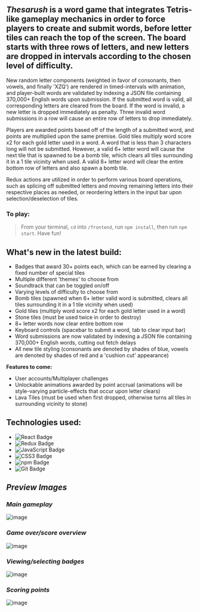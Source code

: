 ## _Thesarush_ is a word game that integrates Tetris-like gameplay mechanics in order to force players to create and submit words, before letter tiles can reach the top of the screen. The board starts with three rows of letters, and new letters are dropped in intervals according to the chosen level of difficulty.

New random letter components (weighted in favor of consonants, then vowels, and finally 'XZQ') are rendered in timed-intervals with animation, and player-built words are validated by indexing a JSON file containing 370,000+ English words upon submission. If the submitted word is valid, all corresponding letters are cleared from the board. If the word is invalid, a new letter is dropped immediately as penalty. Three invalid word submissions in a row will cause an entire row of letters to drop immediately. 

Players are awarded points based off of the length of a submitted word, and points are multiplied upon the same premise. Gold tiles multiply word score x2 for each gold letter used in a word. A word that is less than 3 characters long will not be submitted. However, a valid 6+ letter word will cause the next tile that is spawned to be a bomb tile, which clears all tiles surrounding it in a 1 tile vicinity when used. A valid 8+ letter word will clear the entire bottom row of letters and also spawn a bomb tile.

Redux actions are utilized in order to perform various board operations, such as splicing off submitted letters and moving remaining letters into their respective places as needed, or reordering letters in the input bar upon selection/deselection of tiles.

### To play:
> From your terminal, `cd` into `/frontend`, run `npm install`, then run `npm start`. Have fun!

## What's new in the latest build:
* Badges that award 30+ points each, which can be earned by clearing a fixed number of special tiles
* Multiple different 'themes' to choose from
* Soundtrack that can be toggled on/off
* Varying levels of difficulty to choose from
* Bomb tiles (spawned when 6+ letter valid word is submitted, clears all tiles surrounding it in a 1 tile vicinity when used)
* Gold tiles (multiply word score x2 for each gold letter used in a word)
* Stone tiles (must be used twice in order to destroy)
* 8+ letter words now clear entire bottom row
* Keyboard controls (spacebar to submit a word, tab to clear input bar)
* Word submissions are now validated by indexing a JSON file containing 370,000+ English words, cutting out fetch delays
* All new tile styling (consonants are denoted by shades of blue, vowels are denoted by shades of red and a 'cushion cut' appearance)

**Features to come:**
* User accounts/Multiplayer challenges
* Unlockable animations awarded by point accrual (animations will be style-varying particle-effects that occur upon letter clears)
* Lava Tiles (must be used when first dropped, otherwise turns all tiles in surrounding vicinity to stone)

## Technologies used:
* ![React Badge](https://img.shields.io/badge/React-61DAFB?logo=react&logoColor=000&style=flat)
* ![Redux Badge](https://img.shields.io/badge/Redux-764ABC?logo=redux&logoColor=fff&style=flat)
* ![JavaScript Badge](https://img.shields.io/badge/JavaScript-F7DF1E?logo=javascript&logoColor=000&style=flat)
* ![CSS3 Badge](https://img.shields.io/badge/CSS3-1572B6?logo=css3&logoColor=fff&style=flat)
* ![npm Badge](https://img.shields.io/badge/npm-CB3837?logo=npm&logoColor=fff&style=flat)
* ![Git Badge](https://img.shields.io/badge/Git-F05032?logo=git&logoColor=fff&style=flat)

## _Preview Images_

### _Main gameplay_
![image](https://user-images.githubusercontent.com/95946808/204881946-808bf41a-54d9-4712-87a7-f7b0f5d14c60.png)

### _Game over/score overview_
![image](https://user-images.githubusercontent.com/95946808/204883383-2984d39a-c755-4442-838c-647bddef4f56.png)

### _Viewing/selecting badges_
![image](https://user-images.githubusercontent.com/95946808/204883618-d8f53c00-5ed7-444d-a94b-c5ddb21f755a.png)

### _Scoring points_
![image](https://user-images.githubusercontent.com/95946808/204886715-9ac9eddd-b0f2-4249-a776-6dae0f2675c1.png)
